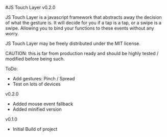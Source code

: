 #JS Touch Layer v0.2.0

JS Touch Layer is a javascript framework that abstracts away the decision of what the gesture is. It will decide for you if a tap is a tap, or a swipe is a swipe. Allowing you to bind your functions to these events without any worry.

JS Touch Layer may be freely distributed under the MIT license.

CAUTION: this is far from production ready and should be highly tested / modified before being such.

ToDo:

- Add gestures: Pinch / Spread
- Test on lots of devices

v0.2.0
- Added mouse event fallback
- Added minified version

v0.1.0
- Initial Build of project
